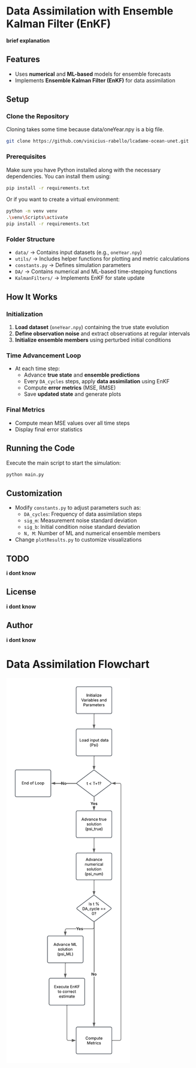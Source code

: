 # Data Assimilation with Ensemble Kalman Filter (EnKF)

**brief explanation**

## Features
- Uses **numerical** and **ML-based** models for ensemble forecasts
- Implements **Ensemble Kalman Filter (EnKF)** for data assimilation

## Setup
### Clone the Repository
Cloning takes some time because data/oneYear.npy is a big file.
```sh
git clone https://github.com/vinicius-rabello/lcadame-ocean-unet.git
```

### Prerequisites
Make sure you have Python installed along with the necessary dependencies. You can install them using:
```sh
pip install -r requirements.txt
```

Or if you want to create a virtual environment:
```sh
python -m venv venv
.\venv\Scripts\activate
pip install -r requirements.txt
```

### Folder Structure
- `data/` → Contains input datasets (e.g., `oneYear.npy`)
- `utils/` → Includes helper functions for plotting and metric calculations
- `constants.py` → Defines simulation parameters
- `DA/` → Contains numerical and ML-based time-stepping functions
- `KalmanFilters/` → Implements EnKF for state update

## How It Works
### Initialization
1. **Load dataset** (`oneYear.npy`) containing the true state evolution
2. **Define observation noise** and extract observations at regular intervals
3. **Initialize ensemble members** using perturbed initial conditions

### Time Advancement Loop
- At each time step:
  - Advance **true state** and **ensemble predictions**
  - Every `DA_cycles` steps, apply **data assimilation** using EnKF
  - Compute **error metrics** (MSE, RMSE)
  - Save **updated state** and generate plots

### Final Metrics
- Compute mean MSE values over all time steps
- Display final error statistics

## Running the Code
Execute the main script to start the simulation:
```sh
python main.py
```

## Customization
- Modify `constants.py` to adjust parameters such as:
  - `DA_cycles`: Frequency of data assimilation steps
  - `sig_m`: Measurement noise standard deviation
  - `sig_b`: Initial condition noise standard deviation
  - `N, M`: Number of ML and numerical ensemble members
- Change `plotResults.py` to customize visualizations

## TODO
**i dont know**

## License
**i dont know**

## Author
**i dont know**

# Data Assimilation Flowchart
![alt text](https://github.com/vinicius-rabello/lcadame-ocean-unet/blob/main/da_flowchart.png?raw=true)